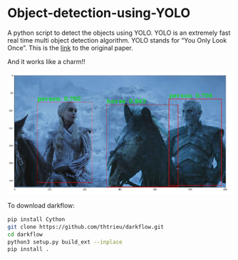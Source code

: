 # Object-detection-using-YOLO

A python script to detect the objects using YOLO. YOLO is an extremely fast real time multi object detection algorithm. YOLO stands for “You Only Look Once”. This is the [link](https://pjreddie.com/media/files/papers/YOLOv3.pdf) to the original paper.

And it works like a charm!!

![alt text](https://github.com/deepankarkotnala/Object-detection-using-YOLO/blob/master/images/output_image.JPG)

To download darkflow:

````bash
pip install Cython
git clone https://github.com/thtrieu/darkflow.git
cd darkflow
python3 setup.py build_ext --inplace
pip install .
````
